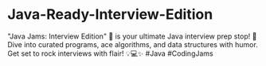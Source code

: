 # Java-Ready-Interview-Edition
"Java Jams: Interview Edition" 🎉 is your ultimate Java interview prep stop! 🚀 Dive into curated programs, ace algorithms, and data structures with humor. Get set to rock interviews with flair! 💡💻✨  #Java #CodingJams
